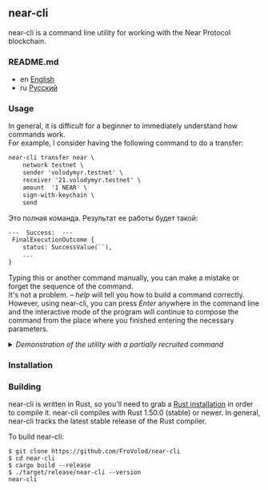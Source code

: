 near-cli
--------
near-cli is a command line utility for working with the Near Protocol blockchain. 

### README.md

* en [English](docs/README.en.md)
* ru [Русский](docs/README.ru.md)


### Usage

In general, it is difficult for a beginner to immediately understand how commands work.  
For example, I consider having the following command to do a transfer:
```txt
near-cli transfer near \
    network testnet \
    sender 'volodymyr.testnet' \
    receiver '21.volodymyr.testnet' \
    amount  '1 NEAR' \
    sign-with-keychain \
    send
```
Это полная команда. Результат ее работы будет такой:
```txt
---  Success:  ---
 FinalExecutionOutcome {
    status: SuccessValue(``),
    ...
}
```
Typing this or another command manually, you can make a mistake or forget the sequence of the command.  
It's not a problem. _– help_ will tell you how to build a command correctly.  
However, using near-cli, you can press _Enter_ anywhere in the command line and the interactive mode of the program will continue to compose the command from the place where you finished entering the necessary parameters.

<details><summary><i>Demonstration of the utility with a partially recruited command</i></summary>
<a href="https://asciinema.org/a/tdNu6qoDKUzFH6ZCsfADHoqOP?autoplay=1&t=1&speed=2">
    <img src="https://asciinema.org/a/tdNu6qoDKUzFH6ZCsfADHoqOP.png" width="836"/>
</a>
</details>



### Installation

### Building

near-cli is written in Rust, so you'll need to grab a
[Rust installation](https://www.rust-lang.org/) in order to compile it.
near-cli compiles with Rust 1.50.0 (stable) or newer. In general, near-cli tracks the latest stable release of the Rust compiler.

To build near-cli:

```
$ git clone https://github.com/FroVolod/near-cli
$ cd near-cli
$ cargo build --release
$ ./target/release/near-cli --version
near-cli
```
